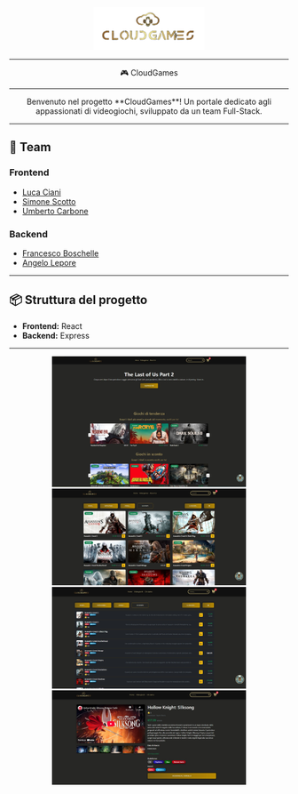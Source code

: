 <div align="center">
  <img src="react/public/logo_navbar1.png" alt="CloudGames Logo" width="200"/>
</div>

---

<div align="center"> 🎮 CloudGames
</div>

---

<div align="center">
Benvenuto nel progetto **CloudGames**!  
Un portale dedicato agli appassionati di videogiochi, sviluppato da un team Full-Stack.
</div>

---

## 🚀 Team

### Frontend

- [Luca Ciani](https://github.com/LucaCiani)
- [Simone Scotto](https://github.com/simone-scotto)
- [Umberto Carbone](https://github.com/UmbertoCarbone)

### Backend

- [Francesco Boschelle](https://github.com/francescoboschelle)
- [Angelo Lepore](https://github.com/angelo-lepore)

---

## 📦 Struttura del progetto

- **Frontend:** React
- **Backend:** Express

---
<div align="center">
  <img src="react/public/Home-CloudGames.jpg" alt="Lista videogiochi" width="350"/>
  <img src="react/public/Videogames-CloudGames.jpg" alt="Griglia videogiochi" width="350"/>
  <img src="react/public/VIdeogamesList-CloudGames.jpg" alt="Dettaglio videogioco" width="350"/>
  <img src="react/public/SingleVideogame-CloudGames.jpg" alt="Homepage CloudGames" width="350"/>
</div>